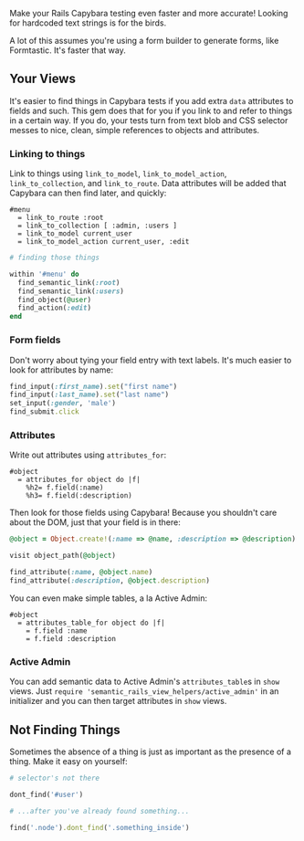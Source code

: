 Make your Rails Capybara testing even faster and more accurate! Looking for hardcoded text strings is for the birds.

A lot of this assumes you're using a form builder to generate forms, like Formtastic. It's faster that way.

## Your Views

It's easier to find things in Capybara tests if you add extra `data` attributes to fields and such.
This gem does that for you if you link to and refer to things in a certain way. If you do, your
tests turn from text blob and CSS selector messes to nice, clean, simple references to objects
and attributes.

### Linking to things

Link to things using `link_to_model`, `link_to_model_action`, `link_to_collection`, and `link_to_route`.
Data attributes will be added that Capybara can then find later, and quickly:

``` haml
#menu
  = link_to_route :root
  = link_to_collection [ :admin, :users ]
  = link_to_model current_user
  = link_to_model_action current_user, :edit
```

``` ruby
# finding those things

within '#menu' do
  find_semantic_link(:root)
  find_semantic_link(:users)
  find_object(@user)
  find_action(:edit)
end
```

### Form fields

Don't worry about tying your field entry with text labels. It's much easier to look for attributes by name:

``` ruby
find_input(:first_name).set("first name")
find_input(:last_name).set("last name")
set_input(:gender, 'male')
find_submit.click
```

### Attributes

Write out attributes using `attributes_for`:

``` haml
#object
  = attributes_for object do |f|
    %h2= f.field(:name)
    %h3= f.field(:description)
```

Then look for those fields using Capybara! Because you shouldn't care about the DOM, just that your
field is in there:

``` ruby
@object = Object.create!(:name => @name, :description => @description)

visit object_path(@object)

find_attribute(:name, @object.name)
find_attribute(:description, @object.description)
```

You can even make simple tables, a la Active Admin:

``` haml
#object
  = attributes_table_for object do |f|
    = f.field :name
    = f.field :description
```

### Active Admin

You can add semantic data to Active Admin's `attributes_table`s in `show` views. Just `require 'semantic_rails_view_helpers/active_admin'`
in an initializer and you can then target attributes in `show` views.

## Not Finding Things

Sometimes the absence of a thing is just as important as the presence of a thing. Make it easy on yourself:

``` ruby
# selector's not there

dont_find('#user')

# ...after you've already found something...

find('.node').dont_find('.something_inside')
```

